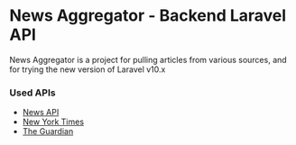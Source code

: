 # News Aggregator - Backend Laravel API

News Aggregator is a project for pulling articles from various sources, and for trying the new version of Laravel v10.x

### Used APIs

- [News API](https://newsapi.org/docs/get-started)
- [New York Times](https://developer.nytimes.com/apis)
- [The Guardian](https://open-platform.theguardian.com/documentation/)
